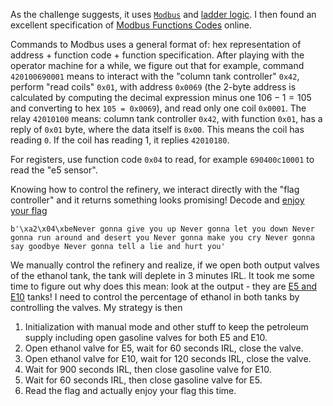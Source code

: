 As the challenge suggests, it uses [`Modbus`](https://en.wikipedia.org/wiki/Modbus) and [ladder logic](https://en.wikipedia.org/wiki/Ladder_logic). I then found an excellent specification of [Modbus Functions Codes](https://ozeki.hu/p_5873-modbus-function-codes.html) online. 

Commands to Modbus uses a general format of: hex representation of address + function code + function specification. After playing with the operator machine for a while, we figure out that for example, command `420100690001` means to interact with the "column tank controller" `0x42`, perform "read coils" `0x01`, with address `0x0069` (the 2-byte address is calculated by computing the decimal expression minus one $106-1 = 105$ and converting to hex `105 = 0x0069`), and read only one coil `0x0001`. The relay `42010100` means: column tank controller `0x42`, with function `0x01`, has a reply of `0x01` byte, where the data itself is `0x00`. This means the coil has reading `0`. If the coil has reading 1, it replies `42010180`. 

For registers, use function code `0x04` to read, for example `690400c10001` to read the "e5 sensor". 

Knowing how to control the refinery, we interact directly with the "flag controller" and it returns something looks promising! Decode and [enjoy your flag](https://www.youtube.com/watch?v=dQw4w9WgXcQ) 
```
b'\xa2\x04\xbeNever gonna give you up Never gonna let you down Never gonna run around and desert you Never gonna make you cry Never gonna say goodbye Never gonna tell a lie and hurt you'
```

We manually control the refinery and realize, if we open both output valves of the ethanol tank, the tank will deplete in 3 minutes IRL. It took me some time to figure out why does this mean: look at the output - they are [E5 and E10](https://en.wikipedia.org/wiki/Common_ethanol_fuel_mixtures) tanks! I need to control the percentage of ethanol in both tanks by controlling the valves. My strategy is then
1. Initialization with manual mode and other stuff to keep the petroleum supply including open gasoline valves for both E5 and E10. 
2. Open ethanol valve for E5, wait for 60 seconds IRL, close the valve. 
3. Open ethanol valve for E10, wait for 120 seconds IRL, close the valve. 
4. Wait for 900 seconds IRL, then close gasoline valve for E10. 
5. Wait for 60 seconds IRL, then close gasoline valve for E5. 
6. Read the flag and actually enjoy your flag this time. 
